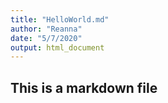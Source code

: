 ```yaml
---
title: "HelloWorld.md"
author: "Reanna"
date: "5/7/2020"
output: html_document
---
```

## This is a markdown file